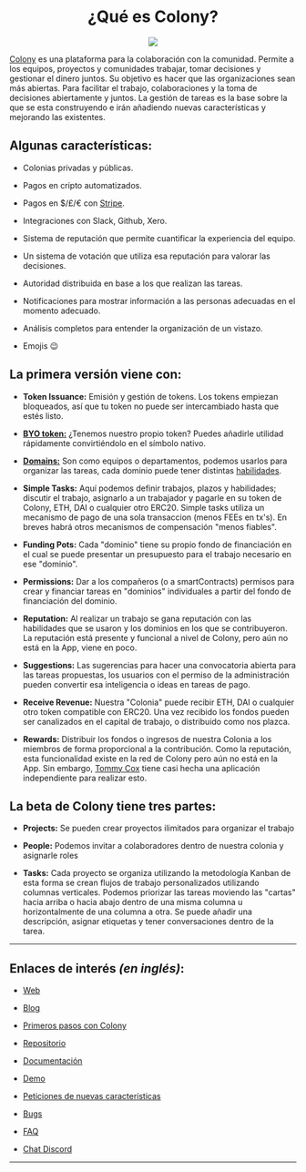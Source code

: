 <h1 align="center">¿Qué es Colony?</h1>

<p align="center"> 
<img src="/images/colony/colony1.png">
</p>

[Colony](https://colony.io/) es una plataforma para la colaboración con la comunidad. Permite a los equipos, proyectos y comunidades trabajar, tomar decisiones y gestionar el dinero juntos. Su objetivo es hacer que las organizaciones sean más abiertas. Para facilitar el trabajo, colaboraciones y la toma de decisiones abiertamente y juntos. La gestión de tareas es la base sobre la que se esta construyendo e irán añadiendo nuevas características y mejorando las existentes.


## Algunas características:

- Colonias privadas y públicas.

- Pagos en cripto automatizados.

- Pagos en $/£/€ con [Stripe](https://stripe.com/).

- Integraciones con Slack, Github, Xero.

- Sistema de reputación que permite cuantificar la experiencia del equipo.

- Un sistema de votación que utiliza esa reputación para valorar las decisiones.

- Autoridad distribuida en base a los que realizan las tareas.

- Notificaciones para mostrar información a las personas adecuadas en el momento adecuado.

- Análisis completos para entender la organización de un vistazo.

- Emojis 😉


## La primera versión viene con:

- **Token Issuance:** Emisión y gestión de tokens. Los tokens empiezan bloqueados, así que tu token no puede ser intercambiado hasta que estés listo.

- **[BYO token:](https://help.colony.io/hc/en-us/articles/360024589093-What-is-a-native-token-)** ¿Tenemos nuestro propio token? Puedes añadirle utilidad rápidamente convirtiéndolo en el símbolo nativo.

- **[Domains:](https://help.colony.io/hc/en-us/articles/360024423134-What-are-Domains-)** Son como equipos o departamentos, podemos usarlos para organizar las tareas, cada dominio puede tener distintas [habilidades](https://help.colony.io/hc/en-us/articles/360025338794-What-are-skills-).

- **Simple Tasks:** Aquí podemos definir trabajos, plazos y habilidades; discutir el trabajo, asignarlo a un trabajador y pagarle en su token de Colony, ETH, DAI o cualquier otro ERC20. Simple tasks utiliza un mecanismo de pago de una sola transaccion (menos FEEs en tx's). En breves habrá otros mecanismos de compensación "menos fiables".

- **Funding Pots:** Cada "dominio" tiene su propio fondo de financiación en el cual se puede presentar un presupuesto para el trabajo necesario en ese "dominio".

- **Permissions:** Dar a los compañeros (o a smartContracts) permisos para crear y financiar tareas en "dominios" individuales a partir del fondo de financiación del dominio.

- **Reputation:** Al realizar un trabajo se gana reputación con las habilidades que se usaron y los dominios en los que se contribuyeron. La reputación está presente y funcional a nivel de Colony, pero aún no está en la App, viene en poco.

- **Suggestions:** Las sugerencias para hacer una convocatoria abierta para las tareas propuestas, los usuarios con el permiso de la administración pueden convertir esa inteligencia o ideas en tareas de pago.

- **Receive Revenue:** Nuestra "Colonia" puede recibir ETH, DAI o cualquier otro token compatible con ERC20. Una vez recibido los fondos pueden ser canalizados en el capital de trabajo, o distribuido como nos plazca.

- **Rewards:** Distribuir los fondos o ingresos de nuestra Colonia a los miembros de forma proporcional a la contribución. Como la reputación, esta funcionalidad existe en la red de Colony pero aún no está en la App. Sin embargo, [Tommy Cox](https://twitter.com/proofoftom) tiene casi hecha una aplicación independiente para realizar esto.


## La beta de Colony tiene tres partes:

- **Projects:**
Se pueden crear proyectos ilimitados para organizar el trabajo

- **People:**
Podemos invitar a colaboradores dentro de nuestra colonia y asignarle roles

- **Tasks:**
Cada proyecto se organiza utilizando la metodología Kanban de esta forma se crean flujos de trabajo personalizados utilizando columnas verticales. Podemos priorizar las tareas moviendo las "cartas" hacia arriba o hacia abajo dentro de una misma columna u horizontalmente de una columna a otra. Se puede añadir una descripción, asignar etiquetas y tener conversaciones dentro de la tarea.

---
## Enlaces de interés _(en inglés)_:

- [Web](https://colony.io)

- [Blog](https://blog.colony.io)

- [Primeros pasos con Colony](https://help.colony.io/hc/en-us/sections/360004553374-Get-started)

- [Repositorio](https://github.com/JoinColony)

- [Documentación](https://colony.io/dev)

- [Demo](https://colony.io/colony/demo)

- [Peticiones de nuevas características](https://help.colony.io/hc/en-us/community/topics/360001237594)

- [Bugs](https://help.colony.io/hc/en-us/community/topics/360001293833)

- [FAQ](https://help.colony.io/hc/en-us/sections/360004127273-FAQs)

- [Chat Discord](https://discordapp.com/channels/562263648173555742/562273236247904267)

---

